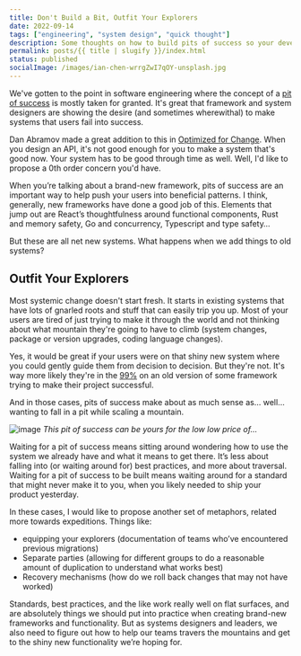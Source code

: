 ```yaml
---
title: Don't Build a Bit, Outfit Your Explorers
date: 2022-09-14
tags: ["engineering", "system design", "quick thought"]
description: Some thoughts on how to build pits of success so your developers actually fall in them.
permalink: posts/{{ title | slugify }}/index.html
status: published
socialImage: /images/ian-chen-wrrgZwI7qOY-unsplash.jpg
---
```


We've gotten to the point in software engineering where the concept of a [pit of success](https://blog.codinghorror.com/falling-into-the-pit-of-success/) is mostly taken for granted. It's great that framework and system designers are showing the desire (and sometimes wherewithal) to make systems that users fail into success.

Dan Abramov made a great addition to this in [Optimized for Change](https://overreacted.io/optimized-for-change/). When you design an API, it's not good enough for you to make a system that's good now. Your system has to be good through time as well. Well, I'd like to propose a 0th order concern you'd have.

When you’re talking about a brand-new framework, pits of success are an important way to help push your users into beneficial patterns. I think, generally, new frameworks have done a good job of this. Elements that jump out are React’s thoughtfulness around functional components, Rust and memory safety, Go and concurrency, Typescript and type safety…

But these are all net new systems. What happens when we add things to old systems?

## Outfit Your Explorers

Most systemic change doesn't start fresh. It starts in existing systems that have lots of gnarled roots and stuff that can easily trip you up. Most of your users are tired of just trying to make it through the world and not thinking about what mountain they're going to have to climb (system changes, package or version upgrades, coding language changes).

Yes, it would be great if your users were on that shiny new system where you could gently guide them from decision to decision. But they're not. It's way more likely they're in the [99%](https://future.com/software-development-building-for-99-developers/) on an old version of some framework trying to make their project successful.

And in those cases, pits of success make about as much sense as… well… wanting to fall in a pit while scaling a mountain.

![image](/images/ian-chen-wrrgZwI7qOY-unsplash.jpg)
_This pit of success can be yours for the low low price of…_

Waiting for a pit of success means sitting around wondering how to use the system we already have and what it means to get there. It’s less about falling into (or waiting around for) best practices, and more about traversal. Waiting for a pit of success to be built means waiting around for a standard that might never make it to you, when you likely needed to ship your product yesterday.

In these cases, I would like to propose another set of metaphors, related more towards expeditions. Things like:

- equipping your explorers (documentation of teams who’ve encountered previous migrations)
- Separate parties (allowing for different groups to do a reasonable amount of duplication to understand what works best)
- Recovery mechanisms (how do we roll back changes that may not have worked)

Standards, best practices, and the like work really well on flat surfaces, and are absolutely things we should put into practice when creating brand-new frameworks and functionality. But as systems designers and leaders, we also need to figure out how to help our teams travers the mountains and get to the shiny new functionality we’re hoping for.
